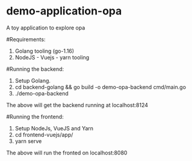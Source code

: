 # demo-application-opa
A toy application to explore opa


#Requirements:

1. Golang tooling (go-1.16)
2. NodeJS - Vuejs - yarn tooling

#Running the backend:
1. Setup Golang.
2. cd backend-golang && go build -o demo-opa-backend  cmd/main.go
3. ./demo-opa-backend

The above will get the backend running at localhost:8124


#Running the frontend:
1. Setup NodeJs, VueJS and Yarn
2. cd frontend-vuejs/app/
3. yarn serve

The above will run the fronted on localhost:8080
